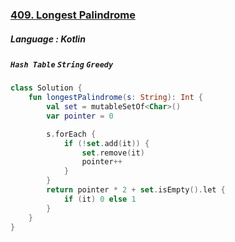 ### [409. Longest Palindrome](https://leetcode.com/problems/longest-palindrome/?envType=study-plan&id=level-1)

##### Language : Kotlin

##### `Hash Table` `String` `Greedy`

```kotlin
class Solution {
    fun longestPalindrome(s: String): Int {
        val set = mutableSetOf<Char>()
        var pointer = 0

        s.forEach {
            if (!set.add(it)) {
                set.remove(it)
                pointer++
            }
        }
        return pointer * 2 + set.isEmpty().let {
            if (it) 0 else 1
        }
    }
}
```

